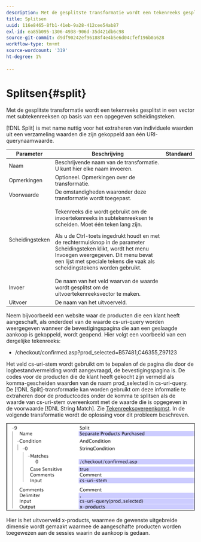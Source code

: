 ```yaml
---
description: Met de gesplitste transformatie wordt een tekenreeks gesplitst in een vector met subtekenreeksen op basis van een opgegeven scheidingsteken.
title: Splitsen
uuid: 116e8465-8fb1-41eb-9a28-412cee54ab87
exl-id: ea85b095-1306-4938-906d-35d421db6c98
source-git-commit: d9df90242ef96188f4e4b5e6d04cfef196b0a628
workflow-type: tm+mt
source-wordcount: '319'
ht-degree: 1%

---
```


# Splitsen{#split}

Met de gesplitste transformatie wordt een tekenreeks gesplitst in een vector met subtekenreeksen op basis van een opgegeven scheidingsteken.

[!DNL Split] is met name nuttig voor het extraheren van individuele waarden uit een verzameling waarden die zijn gekoppeld aan één URI-querynaamwaarde.

<table id="table_C97DA4E45DA844FAB8D61AABA22FF809"> 
 <thead> 
  <tr> 
   <th colname="col1" class="entry"> Parameter </th> 
   <th colname="col2" class="entry"> Beschrijving </th> 
   <th colname="col3" class="entry"> Standaard </th> 
  </tr> 
 </thead>
 <tbody> 
  <tr> 
   <td colname="col1"> Naam </td> 
   <td colname="col2"> Beschrijvende naam van de transformatie. U kunt hier elke naam invoeren. </td> 
   <td colname="col3"> </td> 
  </tr> 
  <tr> 
   <td colname="col1"> Opmerkingen </td> 
   <td colname="col2"> Optioneel. Opmerkingen over de transformatie. </td> 
   <td colname="col3"> </td> 
  </tr> 
  <tr> 
   <td colname="col1"> Voorwaarde </td> 
   <td colname="col2"> De omstandigheden waaronder deze transformatie wordt toegepast. </td> 
   <td colname="col3"> </td> 
  </tr> 
  <tr> 
   <td colname="col1"> Scheidingsteken </td> 
   <td colname="col2"> <p>Tekenreeks die wordt gebruikt om de invoertekenreeks in subtekenreeksen te scheiden. Moet één teken lang zijn. </p> <p> Als u de Ctrl-toets ingedrukt houdt en met de rechtermuisknop in de parameter Scheidingsteken klikt, wordt het menu Invoegen weergegeven. Dit menu bevat een lijst met speciale tekens die vaak als scheidingstekens worden gebruikt. </p> </td> 
   <td colname="col3"> </td> 
  </tr> 
  <tr> 
   <td colname="col1"> Invoer </td> 
   <td colname="col2"> De naam van het veld waarvan de waarde wordt gesplitst om de uitvoertekenreeksvector te maken. </td> 
   <td colname="col3"> </td> 
  </tr> 
  <tr> 
   <td colname="col1"> Uitvoer </td> 
   <td colname="col2"> De naam van het uitvoerveld. </td> 
   <td colname="col3"> </td> 
  </tr> 
 </tbody> 
</table>

Neem bijvoorbeeld een website waar de producten die een klant heeft aangeschaft, als onderdeel van de waarde cs-uri-query worden weergegeven wanneer de bevestigingspagina die aan een geslaagde aankoop is gekoppeld, wordt geopend. Hier volgt een voorbeeld van een dergelijke tekenreeks:

* /checkout/confirmed.asp?prod_selected=B57481,C46355,Z97123

Het veld cs-uri-stem wordt gebruikt om te bepalen of de pagina die door de logbestandvermelding wordt aangevraagd, de bevestigingspagina is. De codes voor de producten die de klant heeft gekocht zijn vermeld als komma-gescheiden waarden van de naam prod_selected in cs-uri-query. De [!DNL Split]-transformatie kan worden gebruikt om deze informatie te extraheren door de productcodes onder de komma te splitsen als de waarde van cs-uri-stem overeenkomt met de waarde die is opgegeven in de voorwaarde [!DNL String Match]. Zie [Tekenreeksovereenkomst](../../../../../home/c-dataset-const-proc/c-conditions/c-test-ops/c-test-op-con.md#section-f8d132085c6b4500bfbe4515b848142f). In de volgende transformatie wordt de oplossing voor dit probleem beschreven.

![](assets/cfg_TransformationType_Split.png)

Hier is het uitvoerveld x-products, waarmee de gewenste uitgebreide dimensie wordt gemaakt waarmee de aangeschafte producten worden toegewezen aan de sessies waarin de aankoop is gedaan.
